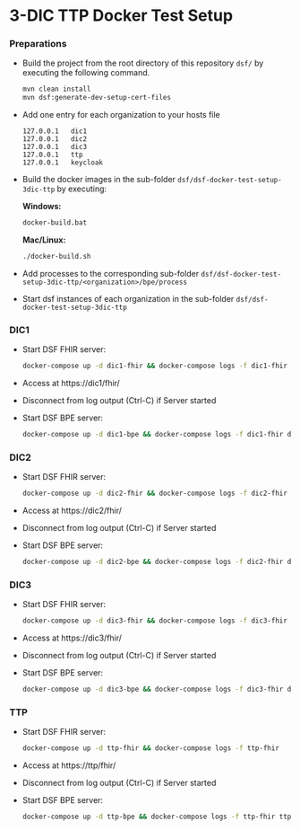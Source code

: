 # 3-DIC TTP Docker Test Setup

### Preparations

* Build the project from the root directory of this repository `dsf/` by executing the following command.

    ```sh
    mvn clean install
    mvn dsf:generate-dev-setup-cert-files
    ```

* Add one entry for each organization to your hosts file

    ```
    127.0.0.1	dic1
    127.0.0.1	dic2
    127.0.0.1	dic3
    127.0.0.1	ttp
    127.0.0.1	keycloak
    ```

* Build the docker images in the sub-folder `dsf/dsf-docker-test-setup-3dic-ttp` by executing:

    **Windows:**
    ```sh
    docker-build.bat
    ```

    **Mac/Linux:**
    ```sh
    ./docker-build.sh
    ```

* Add processes to the corresponding sub-folder `dsf/dsf-docker-test-setup-3dic-ttp/<organization>/bpe/process`
* Start dsf instances of each organization in the sub-folder `dsf/dsf-docker-test-setup-3dic-ttp`

### DIC1

* Start DSF FHIR server:

    ```sh
    docker-compose up -d dic1-fhir && docker-compose logs -f dic1-fhir
    ```

* Access at https://dic1/fhir/
* Disconnect from log output (Ctrl-C) if Server started
* Start DSF BPE server:

    ```sh
    docker-compose up -d dic1-bpe && docker-compose logs -f dic1-fhir dic1-bpe
    ```

### DIC2

* Start DSF FHIR server:

    ```sh
    docker-compose up -d dic2-fhir && docker-compose logs -f dic2-fhir
    ```

* Access at https://dic2/fhir/
* Disconnect from log output (Ctrl-C) if Server started
* Start DSF BPE server:

    ```sh
    docker-compose up -d dic2-bpe && docker-compose logs -f dic2-fhir dic2-bpe
    ```

### DIC3

* Start DSF FHIR server:

    ```sh
    docker-compose up -d dic3-fhir && docker-compose logs -f dic3-fhir
    ```

* Access at https://dic3/fhir/
* Disconnect from log output (Ctrl-C) if Server started
* Start DSF BPE server:

    ```sh
    docker-compose up -d dic3-bpe && docker-compose logs -f dic3-fhir dic3-bpe
    ```

### TTP

* Start DSF FHIR server:

    ```sh
    docker-compose up -d ttp-fhir && docker-compose logs -f ttp-fhir
    ```

* Access at https://ttp/fhir/
* Disconnect from log output (Ctrl-C) if Server started
* Start DSF BPE server:

    ```sh
    docker-compose up -d ttp-bpe && docker-compose logs -f ttp-fhir ttp-bpe
    ```